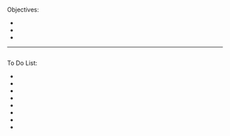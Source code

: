<h1></h1>

<p>Objectives:</p>
<ul>
    <li></li>
    <li></li>
    <li></li>
</ul>

<hr>

<p></p>

<p></p>

<p></p>

<p></p>

<p></p>

<p></p>

<code></code>

<strong></strong>

<img src=""/>

<p>To Do List:</p>
<ul>
    <li></li>
    <li></li>
    <li></li>
    <li></li>
    <li></li>
    <li></li>
    <li></li>
    <li></li>
</ul>


